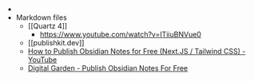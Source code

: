 -
- Markdown files
	- [[Quartz 4]]
		- https://www.youtube.com/watch?v=ITiiuBNVue0
	- [[publishkit.dev]]
	- [How to Publish Obsidian Notes for Free (Next.JS / Tailwind CSS) - YouTube](https://www.youtube.com/watch?v=rKSpK1dXn4E)
	- [Digital Garden - Publish Obsidian Notes For Free](https://dg-docs.ole.dev/)
